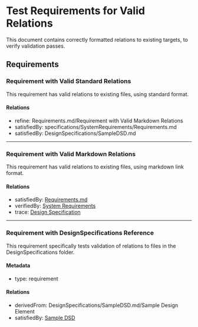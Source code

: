 # Test Requirements for Valid Relations

This document contains correctly formatted relations to existing targets, to verify validation passes.

## Requirements

### Requirement with Valid Standard Relations

This requirement has valid relations to existing files, using standard format.

#### Relations
* refine: Requirements.md/Requirement with Valid Markdown Relations
* satisfiedBy: specifications/SystemRequirements/Requirements.md
* satisfiedBy: DesignSpecifications/SampleDSD.md

---

### Requirement with Valid Markdown Relations

This requirement has valid relations to existing files, using markdown link format.

#### Relations
* satisfiedBy: [Requirements.md](Requirements.md)
* verifiedBy: [System Requirements](specifications/SystemRequirements/Requirements.md)
* trace: [Design Specification](DesignSpecifications/SampleDSD.md)

---

### Requirement with DesignSpecifications Reference

This requirement specifically tests validation of relations to files in the DesignSpecifications folder.

#### Metadata
* type: requirement

#### Relations
* derivedFrom: DesignSpecifications/SampleDSD.md/Sample Design Element
* satisfiedBy: [Sample DSD](DesignSpecifications/SampleDSD.md)